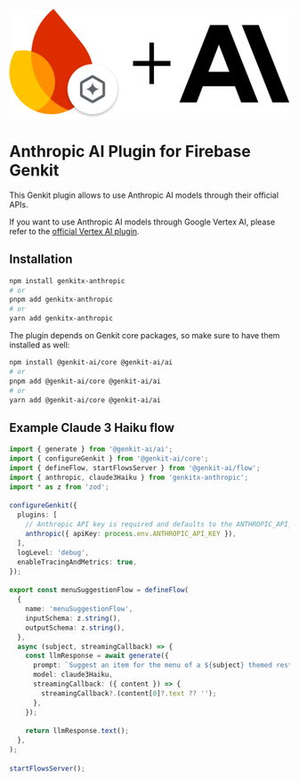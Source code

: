 ![Firebase Genkit + Anthropic AI](https://github.com/Dabolus/genkit-plugins/blob/main/assets/genkit-anthropic.png?raw=true)

# Anthropic AI Plugin for Firebase Genkit

This Genkit plugin allows to use Anthropic AI models through their official APIs.

If you want to use Anthropic AI models through Google Vertex AI, please refer
to the [official Vertex AI plugin](https://www.npmjs.com/package/@genkit-ai/vertexai).

## Installation

```bash
npm install genkitx-anthropic
# or
pnpm add genkitx-anthropic
# or
yarn add genkitx-anthropic
```

The plugin depends on Genkit core packages, so make sure to have them installed as well:

```bash
npm install @genkit-ai/core @genkit-ai/ai
# or
pnpm add @genkit-ai/core @genkit-ai/ai
# or
yarn add @genkit-ai/core @genkit-ai/ai
```

## Example Claude 3 Haiku flow

```ts
import { generate } from '@genkit-ai/ai';
import { configureGenkit } from '@genkit-ai/core';
import { defineFlow, startFlowsServer } from '@genkit-ai/flow';
import { anthropic, claude3Haiku } from 'genkitx-anthropic';
import * as z from 'zod';

configureGenkit({
  plugins: [
    // Anthropic API key is required and defaults to the ANTHROPIC_API_KEY environment variable
    anthropic({ apiKey: process.env.ANTHROPIC_API_KEY }),
  ],
  logLevel: 'debug',
  enableTracingAndMetrics: true,
});

export const menuSuggestionFlow = defineFlow(
  {
    name: 'menuSuggestionFlow',
    inputSchema: z.string(),
    outputSchema: z.string(),
  },
  async (subject, streamingCallback) => {
    const llmResponse = await generate({
      prompt: `Suggest an item for the menu of a ${subject} themed restaurant`,
      model: claude3Haiku,
      streamingCallback: ({ content }) => {
        streamingCallback?.(content[0]?.text ?? '');
      },
    });

    return llmResponse.text();
  },
);

startFlowsServer();
```
